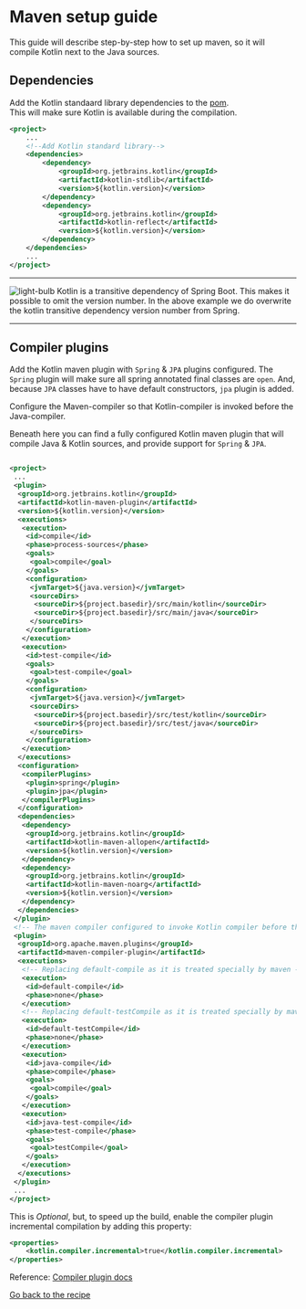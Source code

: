 # Maven setup guide

This guide will describe step-by-step how to set up maven, so it will compile Kotlin next to the Java sources. 

## Dependencies

Add the Kotlin standaard library dependencies to the [pom](../../../java-to-kotlin/pom.xml).  
This will make sure Kotlin is available during the compilation.

````xml
<project>
    ...
    <!--Add Kotlin standard library-->
    <dependencies>
        <dependency>
            <groupId>org.jetbrains.kotlin</groupId>
            <artifactId>kotlin-stdlib</artifactId>
            <version>${kotlin.version}</version>
        </dependency>
        <dependency>
            <groupId>org.jetbrains.kotlin</groupId>
            <artifactId>kotlin-reflect</artifactId>
            <version>${kotlin.version}</version>
        </dependency>
    </dependencies>
    ...
</project>
````

---

![light-bulb](../../sources/png/light-bulb-xs.png)
 Kotlin is a transitive dependency of Spring Boot. This makes it possible to omit the version number. In the above example we do overwrite the kotlin transitive dependency version number from Spring.

---

## Compiler plugins

Add the Kotlin maven plugin with ``Spring`` & ``JPA`` plugins configured. 
The `Spring` plugin will make sure all spring annotated final classes are `open`.
And, because ``JPA`` classes have to have default constructors, ``jpa`` plugin is added.

Configure the Maven-compiler so that Kotlin-compiler is invoked before the Java-compiler.

Beneath here you can find a fully configured Kotlin maven plugin that will compile Java & Kotlin sources, and provide support for `Spring` & `JPA`.


````xml

<project>
 ...
 <plugin>
  <groupId>org.jetbrains.kotlin</groupId>
  <artifactId>kotlin-maven-plugin</artifactId>
  <version>${kotlin.version}</version>
  <executions>
   <execution>
    <id>compile</id>
    <phase>process-sources</phase>
    <goals>
     <goal>compile</goal>
    </goals>
    <configuration>
     <jvmTarget>${java.version}</jvmTarget>
     <sourceDirs>
      <sourceDir>${project.basedir}/src/main/kotlin</sourceDir>
      <sourceDir>${project.basedir}/src/main/java</sourceDir>
     </sourceDirs>
    </configuration>
   </execution>
   <execution>
    <id>test-compile</id>
    <goals>
     <goal>test-compile</goal>
    </goals>
    <configuration>
     <jvmTarget>${java.version}</jvmTarget>
     <sourceDirs>
      <sourceDir>${project.basedir}/src/test/kotlin</sourceDir>
      <sourceDir>${project.basedir}/src/test/java</sourceDir>
     </sourceDirs>
    </configuration>
   </execution>
  </executions>
  <configuration>
   <compilerPlugins>
    <plugin>spring</plugin>
    <plugin>jpa</plugin>
   </compilerPlugins>
  </configuration>
  <dependencies>
   <dependency>
    <groupId>org.jetbrains.kotlin</groupId>
    <artifactId>kotlin-maven-allopen</artifactId>
    <version>${kotlin.version}</version>
   </dependency>
   <dependency>
    <groupId>org.jetbrains.kotlin</groupId>
    <artifactId>kotlin-maven-noarg</artifactId>
    <version>${kotlin.version}</version>
   </dependency>
  </dependencies>
 </plugin>
 <!-- The maven compiler configured to invoke Kotlin compiler before the Java Compiler -->
 <plugin>
  <groupId>org.apache.maven.plugins</groupId>
  <artifactId>maven-compiler-plugin</artifactId>
  <executions>
   <!-- Replacing default-compile as it is treated specially by maven -->
   <execution>
    <id>default-compile</id>
    <phase>none</phase>
   </execution>
   <!-- Replacing default-testCompile as it is treated specially by maven -->
   <execution>
    <id>default-testCompile</id>
    <phase>none</phase>
   </execution>
   <execution>
    <id>java-compile</id>
    <phase>compile</phase>
    <goals>
     <goal>compile</goal>
    </goals>
   </execution>
   <execution>
    <id>java-test-compile</id>
    <phase>test-compile</phase>
    <goals>
     <goal>testCompile</goal>
    </goals>
   </execution>
  </executions>
 </plugin>
 ...
</project>

````

This is *Optional*, but, to speed up the build, enable the compiler plugin incremental compilation by adding this property:

````xml
<properties>
    <kotlin.compiler.incremental>true</kotlin.compiler.incremental>
</properties>
````

Reference: 
[Compiler plugin docs](https://kotlinlang.org/docs/maven.html)  

[Go back to the recipe](Recipe.md)
